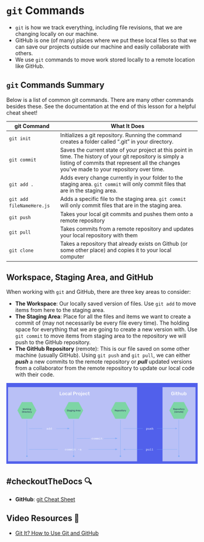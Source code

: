 # `git` Commands
- `git` is how we track everything, including file revisions, that we are changing locally on our machine.
- GitHub is one (of many) places where we put these local files 
so that we can save our projects outside our machine and easily collaborate with others.
- We use `git` commands to move work stored locally to a remote location like GitHub.

## `git` Commands Summary
Below is a list of common git commands. There are many other commands besides these. See the documentation at the end of this lesson for a helpful cheat sheet!

| git Command | What It Does |
| ----------- | ------------ |
| `git init`  | Initializes a git repository. Running the command creates a folder called “.git” in your directory. |
| `git commit` | Saves the current state of your project at this point in time. The history of your git repository is simply a listing of commits that represent all the changes you’ve made to your repository over time. |
| `git add .` | Adds every change currently in your folder to the staging area. `git commit` will only commit files that are in the staging area. |
| `git add fileNameHere.js` | Adds a specific file to the staging area. `git commit` will only commit files that are in the staging area. |
| `git push` | Takes your local git commits and pushes them onto a remote repository |
| `git pull` | Takes commits from a remote repository and updates your local repository with them |
| `git clone` | Takes a repository that already exists on Github (or some other place) and copies it to your local computer |

## Workspace, Staging Area, and GitHub
When working with `git` and GitHub, there are three key areas to consider:
- **The Workspace**: Our locally saved version of files. Use `git add` to move items from here to the staging area.
- **The Staging Area**: Place for all the files and items we want to create a commit of (may not necessarily be every file every time). The holding space for everything that we are going to create a new version with. Use `git commit` to move items from staging area to the repository we will push to the GitHub repository.
- **The GitHub Repository** (remote): This is our file saved on some other machine (usually GitHub). Using `git push` and `git pull`, we can either ***push*** a new commits to the remote repository or ***pull*** updated versions from a collaborator from the remote repository to update our local code with their code.

![git Commands](../../assets/repoFlow.png)

## #checkoutTheDocs 🔍
- **GitHub**: [git Cheat Sheet](https://education.github.com/git-cheat-sheet-education.pdf)

## Video Resources 🎥
- [Git It? How to Use Git and GitHub](https://www.youtube.com/watch?v=HkdAHXoRtos)
